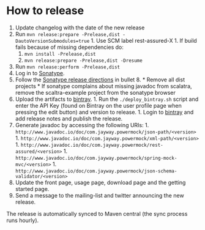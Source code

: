 # How to release #

  1. Update changelog with the date of the new release
  1. Run `mvn release:prepare -Prelease,dist -DautoVersionSubmodules=true`
    1. Use SCM label rest-assured-X
    1. If build fails because of missing dependencies do:
      1. `mvn install -Prelease,dist`
      1. `mvn release:prepare -Prelease,dist -Dresume`
  1. Run `mvn release:perform -Prelease,dist`
  1. Log in to [Sonatype](https://oss.sonatype.org).
  1. Follow the [Sonatype release directions](https://docs.sonatype.org/display/Repository/Sonatype+OSS+Maven+Repository+Usage+Guide) in bullet 8.
    * Remove all dist projects
    * If sonatype complains about missing javadoc from scalatra, remove the scaltra-example project from the sonatype browser
  1. Upload the artifacts to [bintray](http://bintray.com).
    1. Run the `./deploy_bintray.sh` script and enter the API Key (found on Bintray on the user profile page when pressing the edit button) and version to release.
    1. Login to [bintray](http://bintray.com) and add release notes and publish the release.
  1. Generate javadoc by accessing the following URIs:
    1. `http://www.javadoc.io/doc/com.jayway.powermock/json-path/<version>`
    1. `http://www.javadoc.io/doc/com.jayway.powermock/xml-path/<version>`
    1. `http://www.javadoc.io/doc/com.jayway.powermock/rest-assured/<version>`
    1. `http://www.javadoc.io/doc/com.jayway.powermock/spring-mock-mvc/<version>`
    1. `http://www.javadoc.io/doc/com.jayway.powermock/json-schema-validator/<version>`    
  1. Update the front page, usage page, download page and the getting started page.
  1. Send a message to the mailing-list and twitter announcing the new release.

The release is automatically synced to Maven central (the sync process runs hourly).
